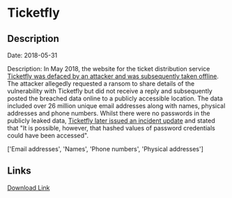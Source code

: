 # Ticketfly

## Description

Date: 2018-05-31

Description:
In May 2018, the website for the ticket distribution service <a href="https://motherboard.vice.com/en_us/article/mbk3nx/ticketfly-website-database-hacked-data-breach" target="_blank" rel="noopener">Ticketfly was defaced by an attacker and was subsequently taken offline</a>. The attacker allegedly requested a ransom to share details of the vulnerability with Ticketfly but did not receive a reply and subsequently posted the breached data online to a publicly accessible location. The data included over 26 million unique email addresses along with names, physical addresses and phone numbers. Whilst there were no passwords in the publicly leaked data, <a href="https://support.ticketfly.com/customer/en/portal/articles/2941983-ticketfly-cyber-incident-update" target="_blank" rel="noopener">Ticketfly later issued an incident update</a> and stated that &quot;It is possible, however, that hashed values of password credentials could have been accessed&quot;.


['Email addresses', 'Names', 'Phone numbers', 'Physical addresses']

## Links

[Download Link](https://link-to.net/1229997/447.96667010515966/dynamic/?r=aHR0cHM6Ly93d3cubWVkaWFmaXJlLmNvbS92aWV3L2w5ZFdnZWxCVWhXcWVIRC90aWNrZXRmbHkuY29tL2ZpbGU=)
